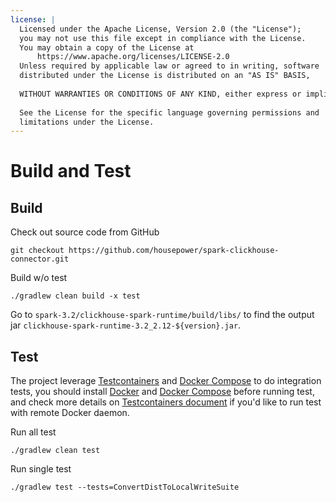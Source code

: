 ```yaml
---
license: |
  Licensed under the Apache License, Version 2.0 (the "License");
  you may not use this file except in compliance with the License.
  You may obtain a copy of the License at
      https://www.apache.org/licenses/LICENSE-2.0
  Unless required by applicable law or agreed to in writing, software
  distributed under the License is distributed on an "AS IS" BASIS,
  
  WITHOUT WARRANTIES OR CONDITIONS OF ANY KIND, either express or implied.
  
  See the License for the specific language governing permissions and
  limitations under the License.
---
```


Build and Test
===

## Build

Check out source code from GitHub

```
git checkout https://github.com/housepower/spark-clickhouse-connector.git
```

Build w/o test

```shell
./gradlew clean build -x test
```

Go to `spark-3.2/clickhouse-spark-runtime/build/libs/` to find the output jar `clickhouse-spark-runtime-3.2_2.12-${version}.jar`.

## Test

The project leverage [Testcontainers](https://www.testcontainers.org/) and [Docker Compose](https://docs.docker.com/compose/)
to do integration tests, you should install [Docker](https://docs.docker.com/get-docker/) and [Docker Compose](https://docs.docker.com/compose/)
before running test, and check more details on [Testcontainers document](https://www.testcontainers.org/) if you'd
like to run test with remote Docker daemon.

Run all test

`./gradlew clean test`

Run single test

`./gradlew test --tests=ConvertDistToLocalWriteSuite`
